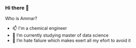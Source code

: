 ### Hi there 👋


Who is Ammar?

- 📫 I'm a chemical engineer
- 🌱 I’m currently studying master of data science
- 👯 I’m hate faliure which makes exert all my efort to avoid it

